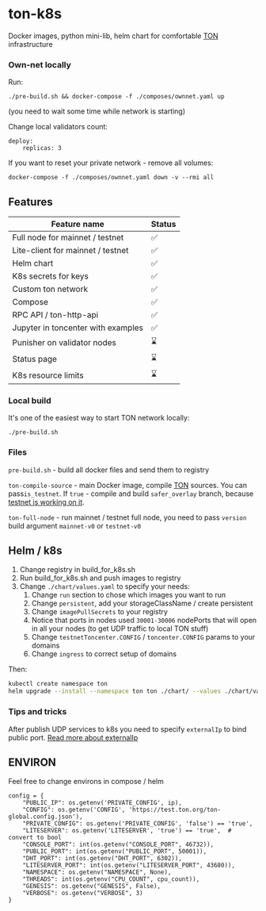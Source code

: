 # ton-k8s

Docker images, python mini-lib, helm chart for comfortable [TON](https://ton.org) infrastructure


### Own-net locally

Run:

```
./pre-build.sh && docker-compose -f ./composes/ownnet.yaml up
```

(you need to wait some time while network is starting)

Change local validators count:

```
deploy:
    replicas: 3
```

If you want to reset your private network - remove all volumes:

```
docker-compose -f ./composes/ownnet.yaml down -v --rmi all
```

## Features

| Feature name                       | Status |
|------------------------------------|--------|
| Full node for mainnet / testnet    | ✅      |
| Lite-client for mainnet / testnet  | ✅      |
| Helm chart                         | ✅      |
| K8s secrets for keys               | ✅      |
| Custom ton network                 | ✅      |
| Compose                            | ✅      |
| RPC API / ton-http-api             | ✅      |
| Jupyter in toncenter with examples | ✅      |
| Punisher on validator nodes        | ⌛      |
| Status page                        | ⌛      |
| K8s resource limits                | ⌛      |

### Local build

It's one of the easiest way to start TON network locally:

```
./pre-build.sh
```

### Files

`pre-build.sh` - build all docker files and send them to registry

`ton-compile-source` - main Docker image, compile [TON](`https://github.com/newton-blockchain/ton/`) sources. You can
pass`is_testnet`. If `true` - compile and build `safer_overlay` branch,
because [testnet is working on it](https://t.me/testnetstatus/3).

`ton-full-node` - run mainnet / testnet full node, you need to pass `version` build argument `mainnet-v0`
or `testnet-v0`

## Helm / k8s

1. Change registry in build_for_k8s.sh
2. Run build_for_k8s.sh and push images to registry
3. Change `./chart/values.yaml` to specify your needs:
   1. Change `run` section to chose which images you want to run
   2. Change `persistent`, add your storageClassName / create persistent
   3. Change `imagePullSecrets` to your registry
   4. Notice that ports in nodes used `30001-30006` nodePorts that will open in all your nodes (to get UDP traffic to local TON stuff)
   5. Change `testnetToncenter.CONFIG` / `toncenter.CONFIG` params to your domains
   6. Change `ingress` to correct setup of domains

Then:

```bash
kubectl create namespace ton
helm upgrade --install --namespace ton ton ./chart/ --values ./chart/values.yaml 
```

### Tips and tricks

After publish UDP services to k8s you need to specify `externalIp` to bind public port.
[Read more about externalIp](https://kubernetes.io/docs/concepts/services-networking/service/#external-ips)

## ENVIRON

Feel free to change environs in compose / helm

```
config = {
    "PUBLIC_IP": os.getenv('PRIVATE_CONFIG', ip),
    "CONFIG": os.getenv('CONFIG', 'https://test.ton.org/ton-global.config.json'),
    "PRIVATE_CONFIG": os.getenv('PRIVATE_CONFIG', 'false') == 'true',
    "LITESERVER": os.getenv('LITESERVER', 'true') == 'true',  # convert to bool
    "CONSOLE_PORT": int(os.getenv("CONSOLE_PORT", 46732)),
    "PUBLIC_PORT": int(os.getenv("PUBLIC_PORT", 50001)),
    "DHT_PORT": int(os.getenv("DHT_PORT", 6302)),
    "LITESERVER_PORT": int(os.getenv("LITESERVER_PORT", 43680)),
    "NAMESPACE": os.getenv("NAMESPACE", None),
    "THREADS": int(os.getenv("CPU_COUNT", cpu_count)),
    "GENESIS": os.getenv("GENESIS", False),
    "VERBOSE": os.getenv("VERBOSE", 3)
}
```
